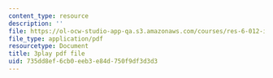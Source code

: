 ```yaml
---
content_type: resource
description: ''
file: https://ol-ocw-studio-app-qa.s3.amazonaws.com/courses/res-6-012-introduction-to-probability-spring-2018/735dd8ef6cb0eeb3e84d750f9df3d3d3_YenDB3yOfDc.pdf
file_type: application/pdf
resourcetype: Document
title: 3play pdf file
uid: 735dd8ef-6cb0-eeb3-e84d-750f9df3d3d3
---
```


